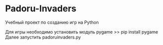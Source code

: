 # Padoru-Invaders

Учебный проект по созданию игр на Python

Для игры необходимо установить модуль pygame >> pip install pygame
Далее запустить padoruinvaders.py

